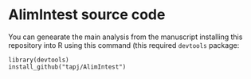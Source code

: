 AlimIntest source code
====

You can genearate the main analysis from the manuscript installing this repository into R using this command (this required `devtools` package:

    library(devtools)
    install_github("tapj/AlimIntest")

